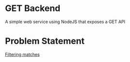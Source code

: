 # GET Backend
A simple web service using NodeJS that exposes a GET API

# Problem Statement
[Filtering matches](https://github.com/sparknetworks/coding_exercises_options/blob/master/filtering_matches/README.md)
